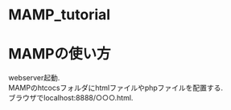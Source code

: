 # MAMP_tutorial

# MAMPの使い方
webserver起動.  
MAMPのhtcocsフォルダにhtmlファイルやphpファイルを配置する.  
ブラウザでlocalhost:8888/○○○.html.  
 
